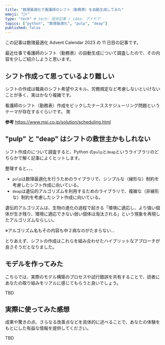 ```yaml
---
title: "数理最適化で看護師のシフト（勤務表）を自動生成してみた"
emoji: "👩‍⚕️"
type: "tech" # tech: 技術記事 / idea: アイデア
topics: ["python", "数理最適化", "pulp", "deap"]
published: false
---
```


この記事は数理最適化 Advent Calendar 2023 の 11 日目の記事です。

最近仕事で看護師のシフト（勤務表）の自動生成について調査したので、その内容を少しご紹介しようと思います。

## シフト作成って思っているより難しい

シフトの作成は職員のシフト希望やスキル、労務規定など考慮しないといけないことが多く、実はかなり複雑です。

看護師のシフト（勤務表）作成をピックしたナーススケジューリング問題というテーマが存在するぐらいです。 笑

**参考**
https://www.msi.co.jp/solution/scheduling.html

## "pulp" と "deap" はシフトの救世主かもしれない

シフト作成のについて調査すると、Python の`pulp`と`deap`というライブラリのどちらかで解く記事によくヒットします。

整理すると、、、

- `pulp`は数理最適化を行うためのライブラリで、シンプルな（線形な）制約を考慮したシフト作成に向いている。
- `deap`は遺伝的アルゴリズムを利用するためのライブラリで、複雑な（非線形な）制約を考慮したシフト作成に向いている。

遺伝的アルゴリズムは、生物の進化の過程で起きる「環境に適応し、より強い個体が生き残り、環境に適応できない弱い個体は淘汰される」という現象を再現したアルゴリズムならしい。

※アルゴリズム名もその内容も中２病なのがたまらない...

とりあえず、シフトの作成はこれらを組み合わせたハイブリットなアプローチが良さそうだとなりました。

## モデルを作ってみた

こちらでは、実際のモデル構築のプロセスや試行錯誤を共有することで、読者にあなたの取り組みをリアルに感じてもらうと良いでしょう。

TBD

## 実際に使ってみた感想

成果や驚きの点、さらなる改善点などを具体的に述べることで、あなたの体験をもとにした有益な情報を提供してください。

TBD

